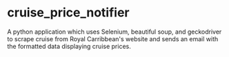 # cruise_price_notifier
A python application which uses Selenium, beautiful soup, and geckodriver to scrape cruise from Royal Carribbean's website and sends an email with the formatted data displaying cruise prices.
